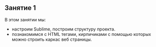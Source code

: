 ## Занятие 1
В этом занятии мы: 
+ настроим Sublime, построим структуру проекта.
+ познакомимся с HTML тегами, кирпичиками с помощью которых можно строить каркас  веб страницы.
